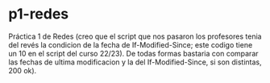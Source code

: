 # p1-redes
Práctica 1 de Redes (creo que el script que nos pasaron los profesores tenia del revés la condicion de la fecha de If-Modified-Since; este codigo tiene un 10 en el script del curso 22/23). De todas formas bastaria con comparar las fechas de ultima modificacion y la del If-Modified-Since, si son distintas, 200 ok).
